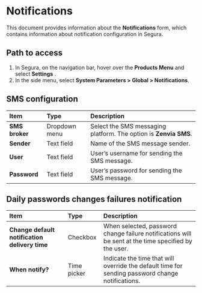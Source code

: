 # Notifications

This document provides information about the **Notifications** form, which contains information about notification configuration in Segura.

## Path to access
1. In Segura, on the navigation bar, hover over the **Products Menu** and select **Settings** .  
2. In the side menu, select **System Parameters \> Global \> Notifications**.

## SMS configuration
| Item | Type | Description |
| :---- | :---- | :---- |
| **SMS broker** | Dropdown menu | Select the SMS messaging platform. The option is **Zenvia SMS**. |
| **Sender** | Text field | Name of the SMS message sender. |
| **User** | Text field | User’s username for sending the SMS message. |
| **Password** | Text field | User’s password for sending the SMS message. |

## Daily passwords changes failures notification
| Item | Type | Description |
| :---- | :---- | :---- |
| **Change default notification delivery time** | Checkbox | When selected, password change failure notifications will be sent at the time specified by the user. |
| **When notify?** | Time picker | Indicate the time that will override the default time for sending password change notifications. |



